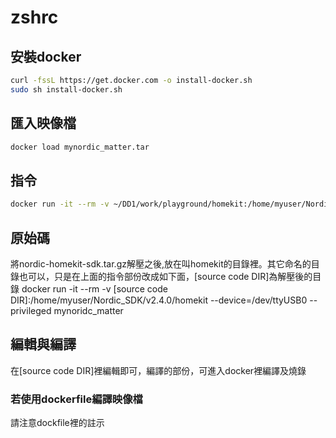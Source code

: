 # zshrc

## 安裝docker
```bash
curl -fssL https://get.docker.com -o install-docker.sh
sudo sh install-docker.sh

```
## 匯入映像檔
```bash
docker load mynordic_matter.tar

```
## 指令
```bash
docker run -it --rm -v ~/DD1/work/playground/homekit:/home/myuser/Nordic_SDK/v2.4.0/homekit  mynoridc_matter 

```
## 原始碼
將nordic-homekit-sdk.tar.gz解壓之後,放在叫homekit的目錄裡。其它命名的目錄也可以，只是在上面的指令部份改成如下面，[source code DIR]為解壓後的目錄
docker run -it --rm -v [source code DIR]:/home/myuser/Nordic_SDK/v2.4.0/homekit  --device=/dev/ttyUSB0 --privileged mynoridc_matter 

## 編輯與編譯
在[source code DIR]裡編輯即可，編譯的部份，可進入docker裡編譯及燒錄

### 若使用dockerfile編譯映像檔
請注意dockfile裡的註示

